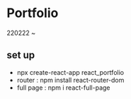 # Portfolio

220222 ~

## set up

- npx create-react-app react_portfolio
- router : npm install react-router-dom
- full page : npm i react-full-page
